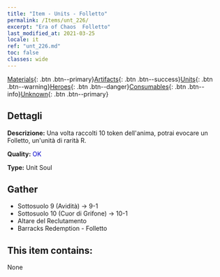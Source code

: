 ```yaml
---
title: "Item - Units - Folletto"
permalink: /Items/unt_226/
excerpt: "Era of Chaos  Folletto"
last_modified_at: 2021-03-25
locale: it
ref: "unt_226.md"
toc: false
classes: wide
---
```

 [Materials](/it/Items/){: .btn .btn--primary}[Artifacts](/it/Items/Artifacts/){: .btn .btn--success}[Units](/it/Items/Units/){: .btn .btn--warning}[Heroes](/it/Items/Heroes/){: .btn .btn--danger}[Consumables](/it/Items/Consumables/){: .btn .btn--info}[Unknown](/it/Items/Unknown/){: .btn .btn--primary}

## Dettagli
 **Descrizione:** Una volta raccolti 10 token dell'anima, potrai evocare un Folletto, un'unità di rarità R.

 **Quality:** <span style="color: #0000CD">OK</span>

 **Type:** Unit Soul

## Gather

*    Sottosuolo 9 (Avidità) -> 9-1 
*    Sottosuolo 10 (Cuor di Grifone) -> 10-1 
*    Altare del Reclutamento 
*    Barracks Redemption - Folletto 

## This item contains:

  None

